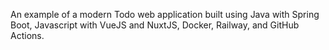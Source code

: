 An example of a modern Todo web application built using Java with Spring Boot, Javascript with VueJS and NuxtJS, Docker, Railway, and GitHub Actions.
